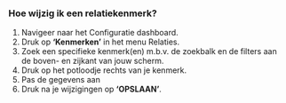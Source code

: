 ### Hoe wijzig ik een relatiekenmerk?
1.	Navigeer naar het Configuratie dashboard.
2.	Druk op **‘Kenmerken’** in het menu Relaties. 
3.	Zoek een specifieke kenmerk(en) m.b.v. de zoekbalk en de filters aan de boven- en zijkant van jouw scherm.
4.	Druk op het potloodje rechts van je kenmerk.
5.	Pas de gegevens aan
6.	Druk na je wijzigingen op **‘OPSLAAN’**.
